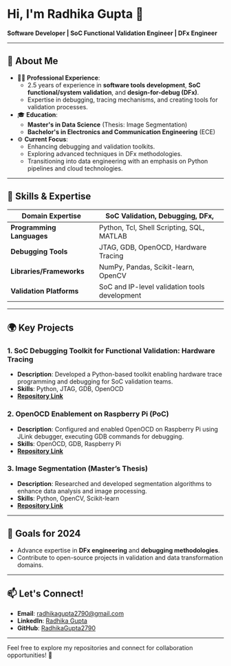 # Hi, I'm Radhika Gupta 👋  
**Software Developer | SoC Functional Validation Engineer | DFx Engineer**

---

## 🌟 About Me  
- 🧑‍💻 **Professional Experience**:  
  - 2.5 years of experience in **software tools development**, **SoC functional/system validation**, and **design-for-debug (DFx)**.  
  - Expertise in debugging, tracing mechanisms, and creating tools for validation processes.  
- 🎓 **Education**:  
  - **Master's in Data Science** (Thesis: Image Segmentation)  
  - **Bachelor's in Electronics and Communication Engineering** (ECE)  
- ⚙️ **Current Focus**:  
  - Enhancing debugging and validation toolkits.  
  - Exploring advanced techniques in DFx methodologies.  
  - Transitioning into data engineering with an emphasis on Python pipelines and cloud technologies.  

---

## 🚀 Skills & Expertise  

| **Domain Expertise**        | SoC Validation, Debugging, DFx, |  
|------------------------------|-------------------------------------------------|  
| **Programming Languages**   | Python, Tcl, Shell Scripting, SQL, MATLAB        |  
| **Debugging Tools**         | JTAG, GDB, OpenOCD, Hardware Tracing             |  
| **Libraries/Frameworks**    | NumPy, Pandas, Scikit-learn, OpenCV              |  
| **Validation Platforms**    | SoC and IP-level validation tools development    |  

---

## 🌍 Key Projects  

### **1. SoC Debugging Toolkit for Functional Validation: Hardware Tracing**  
- **Description**: Developed a Python-based toolkit enabling hardware trace programming and debugging for SoC validation teams.  
- **Skills**: Python, JTAG, GDB, OpenOCD  
- **[Repository Link](#)**  

### **2. OpenOCD Enablement on Raspberry Pi (PoC)**  
- **Description**: Configured and enabled OpenOCD on Raspberry Pi using JLink debugger, executing GDB commands for debugging.  
- **Skills**: OpenOCD, GDB, Raspberry Pi  
- **[Repository Link](#)**  

### **3. Image Segmentation (Master’s Thesis)**  
- **Description**: Researched and developed segmentation algorithms to enhance data analysis and image processing.  
- **Skills**: Python, OpenCV, Scikit-learn  
- **[Repository Link](#)**  

 
---

## 🎯 Goals for 2024  
- Advance expertise in **DFx engineering** and **debugging methodologies**.  
- Contribute to open-source projects in validation and data transformation domains.  

---

## 📫 Let's Connect!  
- **Email**: [radhikagupta2790@gmail.com](mailto:radhikagupta2790@gmail.com)  
- **LinkedIn**: [Radhika Gupta](#)  
- **GitHub**: [RadhikaGupta2790](#)  

---

Feel free to explore my repositories and connect for collaboration opportunities! 🚀  
